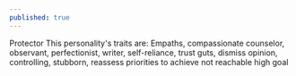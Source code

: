 ```yaml
---
published: true
---
```

Protector
This personality's traits are:
 Empaths, compassionate counselor, observant, perfectionist, writer, self-reliance, trust guts, dismiss opinion, controlling, stubborn, reassess priorities to achieve not reachable high goal

